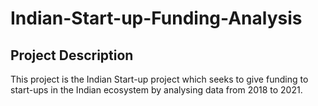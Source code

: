 # Indian-Start-up-Funding-Analysis
## Project Description
This project is the Indian Start-up project which seeks to give funding to start-ups in the Indian ecosystem by analysing data from 2018 to 2021. 
